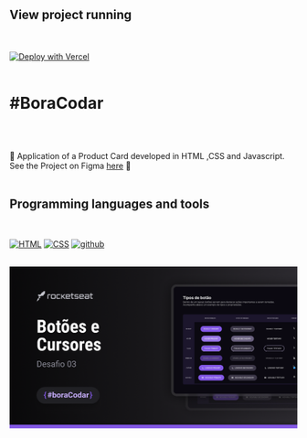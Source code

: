 ## View project running 
  
 <br /><br /> [![Deploy with Vercel](https://vercel.com/button)](https://desafios-rockseat-bora-codar-m7vf-git-main-zwiicker.vercel.app/)<br /><br />
 
# #BoraCodar

<br /><br />

:rocket:	Application of a Product Card developed in HTML ,CSS and Javascript. See the Project on Figma [here](https://www.figma.com/community/file/1197534710257750520) :rocket:	<br /><br />

</div> 

## Programming languages and tools
<br />
<p align="left">
  <a href="https://github.com/Zwiicker?tab=repositories&q=&type=&language=html&sort="><img src="https://img.shields.io/badge/HTML5-E34F26?style=for-the-badge&logo=html5&logoColor=white" alt="HTML"/></a>
  <a href="https://github.com/Zwiicker?tab=repositories&q=&type=&language=css&sort="><img src="https://img.shields.io/badge/CSS-239120?&style=for-the-badge&logo=css3&logoColor=white" alt="CSS"/></a>
  <a href="https://github.com/"><img src="https://img.shields.io/badge/GitHub-100000?style=for-the-badge&logo=github&logoColor=white" alt="github"/>
<br /><br />

</p>


<img src="desafio03.png" />
